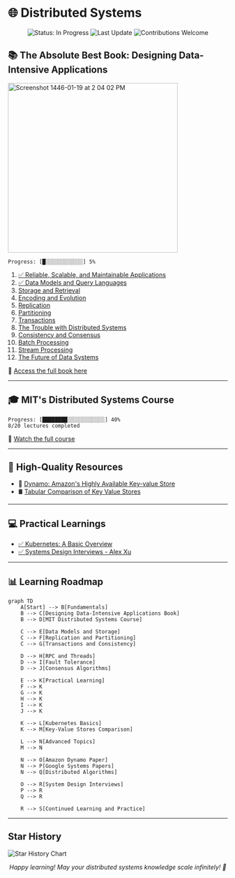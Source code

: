 # 🌐 Distributed Systems

<p align="center">
  <img src="https://img.shields.io/badge/status-in_progress-brightgreen" alt="Status: In Progress"/>
  <img src="https://img.shields.io/badge/last_update-2024--07--25-blue" alt="Last Update"/>
  <img src="https://img.shields.io/badge/contributions-welcome-orange" alt="Contributions Welcome"/>
</p>

## 📚 The Absolute Best Book: Designing Data-Intensive Applications

<img width="389" alt="Screenshot 1446-01-19 at 2 04 02 PM" src="https://github.com/user-attachments/assets/19a57547-30c1-4f41-8552-586647dbd23d">

```ascii
Progress: [█░░░░░░░░░░░░] 5%
```

1. [✅ Reliable, Scalable, and Maintainable Applications](https://github.com/basilysf1709/distributed-systems/tree/main/designing-data-intensive-applications/Ch1)
2. [✅ Data Models and Query Languages](https://github.com/basilysf1709/distributed-systems/tree/main/designing-data-intensive-applications/Ch2)
3. [Storage and Retrieval](https://github.com/basilysf1709/distributed-systems/tree/main/designing-data-intensive-applications/Ch3)
4. [Encoding and Evolution](https://github.com/basilysf1709/distributed-systems/tree/main/designing-data-intensive-applications/Ch4)
5. [Replication](https://github.com/basilysf1709/distributed-systems/tree/main/designing-data-intensive-applications/Ch5)
6. [Partitioning](https://github.com/basilysf1709/distributed-systems/tree/main/designing-data-intensive-applications/Ch6)
7. [Transactions](https://github.com/basilysf1709/distributed-systems/tree/main/designing-data-intensive-applications/Ch7)
8. [The Trouble with Distributed Systems](https://github.com/basilysf1709/distributed-systems/tree/main/designing-data-intensive-applications/Ch8)
9. [Consistency and Consensus](https://github.com/basilysf1709/distributed-systems/tree/main/designing-data-intensive-applications/Ch9)
10. [Batch Processing](https://github.com/basilysf1709/distributed-systems/tree/main/designing-data-intensive-applications/Ch10)
11. [Stream Processing](https://github.com/basilysf1709/distributed-systems/tree/main/designing-data-intensive-applications/Ch11)
12. [The Future of Data Systems](https://github.com/basilysf1709/distributed-systems/tree/main/designing-data-intensive-applications/Ch12)

📖 [Access the full book here](https://github.com/user-attachments/files/16344190/Designing.Data.Intensive.Applications.pdf)

---

## 🎓 MIT's Distributed Systems Course

```ascii
Progress: [████████░░░░░░░░░░░░] 40%
8/20 lectures completed
```

🔗 [Watch the full course](https://www.youtube.com/watch?v=cQP8WApzIQQ&list=PLrw6a1wE39_tb2fErI4-WkMbsvGQk9_UB)

---

## 📘 High-Quality Resources

- 📑 [Dynamo: Amazon's Highly Available Key-value Store](https://www.allthingsdistributed.com/files/amazon-dynamo-sosp2007.pdf)
- 🛢 [Tabular Comparison of Key Value Stores](https://github.com/basilysf1709/distributed-systems/tree/main/databases)

---

## 💻 Practical Learnings

- [✅ Kubernetes: A Basic Overview](https://www.youtube.com/watch?v=X48VuDVv0do)
- [✅ Systems Design Interviews - Alex Xu](https://github.com/basilysf1709/distributed-systems/tree/main/system-design-interviews/Summary)

---

## 📊 Learning Roadmap

```mermaid
graph TD
    A[Start] --> B[Fundamentals]
    B --> C[Designing Data-Intensive Applications Book]
    B --> D[MIT Distributed Systems Course]
    
    C --> E[Data Models and Storage]
    C --> F[Replication and Partitioning]
    C --> G[Transactions and Consistency]
    
    D --> H[RPC and Threads]
    D --> I[Fault Tolerance]
    D --> J[Consensus Algorithms]
    
    E --> K[Practical Learning]
    F --> K
    G --> K
    H --> K
    I --> K
    J --> K
    
    K --> L[Kubernetes Basics]
    K --> M[Key-Value Stores Comparison]
    
    L --> N[Advanced Topics]
    M --> N
    
    N --> O[Amazon Dynamo Paper]
    N --> P[Google Systems Papers]
    N --> Q[Distributed Algorithms]
    
    O --> R[System Design Interviews]
    P --> R
    Q --> R
    
    R --> S[Continued Learning and Practice]
```

---

## Star History

<picture>
  <source media="(prefers-color-scheme: dark)" srcset="https://api.star-history.com/svg?repos=basilysf1709/distributed-systems&type=Date&theme=dark" />
  <source media="(prefers-color-scheme: light)" srcset="https://api.star-history.com/svg?repos=basilysf1709/distributed-systems&type=Date" />
  <img alt="Star History Chart" src="https://api.star-history.com/svg?repos=star-history/star-history&type=Date" />
</picture>

<p align="center">
  <i>Happy learning! May your distributed systems knowledge scale infinitely! 🚀</i>
</p>
